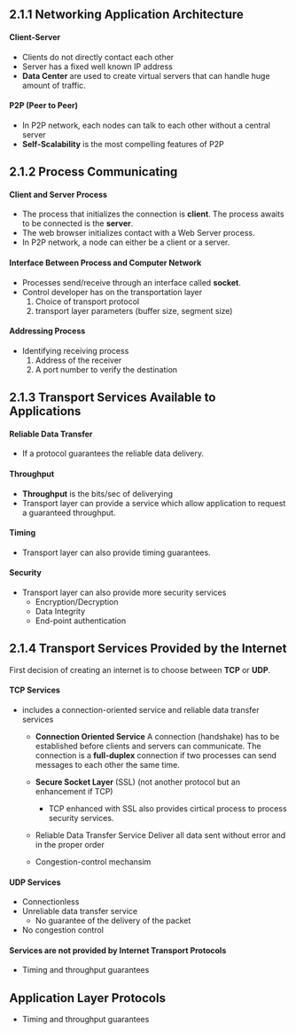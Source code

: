 ## 2.1.1 Networking Application Architecture

#### Client-Server 
* Clients do not directly contact each other
* Server has a fixed well known IP address
* **Data Center** are used to create virtual servers that can handle huge
  amount of traffic.

#### P2P (Peer to Peer)
* In P2P network, each nodes can talk to each other without a central server
* **Self-Scalability** is the most compelling features of P2P

## 2.1.2 Process Communicating

#### Client and Server Process
* The process that initializes the connection is **client**. The process awaits
  to be connected is the **server**.
* The web browser initializes contact with a Web Server process.
* In P2P network, a node can either be a client or a server.

#### Interface Between Process and Computer Network
* Processes send/receive through an interface called **socket**.
* Control developer has on the transportation layer
    1. Choice of transport protocol
    2. transport layer parameters (buffer size, segment size)

#### Addressing Process
* Identifying receiving process
    1. Address of the receiver
    2. A port number to verify the destination

## 2.1.3 Transport Services Available to Applications

#### Reliable Data Transfer
* If a protocol guarantees the reliable data delivery.

#### Throughput
* **Throughput** is the bits/sec of deliverying
* Transport layer can provide a service which allow application to request a guaranteed throughput.

#### Timing
* Transport layer can also provide timing guarantees.

#### Security
* Transport layer can also provide more security services 
    * Encryption/Decryption
    * Data Integrity
    * End-point authentication

## 2.1.4 Transport Services Provided by the Internet
First decision of creating an internet is to choose between **TCP** or **UDP**.

#### TCP Services
* includes a connection-oriented service and reliable data transfer services
    - **Connection Oriented Service**
      A connection (handshake) has to be established before clients and servers can 
      communicate. The connection is a **full-duplex** connection if two processes
      can send messages to each other the same time.

    - **Secure Socket Layer** (SSL) (not another protocol but an enhancement if TCP)
        - TCP enhanced with SSL also provides cirtical process to process security
          services.

    - Reliable Data Transfer Service
      Deliver all data sent without error and in the proper order

    - Congestion-control mechansim
      
#### UDP Services
* Connectionless
* Unreliable data transfer service
    - No guarantee of the delivery of the packet
* No congestion control

#### Services are not provided by Internet Transport Protocols
* Timing and throughput guarantees

## Application Layer Protocols
* Timing and throughput guarantees
